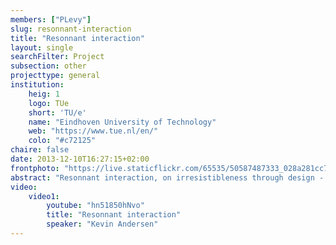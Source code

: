 ```yaml
---
members: ["PLevy"]
slug: resonnant-interaction
title: "Resonnant interaction"
layout: single
searchFilter: Project
subsection: other
projecttype: general
institution:
    heig: 1
    logo: TUe
    short: 'TU/e'
    name: "Eindhoven University of Technology"
    web: "https://www.tue.nl/en/"
    colo: "#c72125"
chaire: false
date: 2013-12-10T16:27:15+02:00
frontphoto: "https://live.staticflickr.com/65535/50587487333_028a281cc7.jpg"
abstract: "Resonnant interaction, on irresistibleness through design - By Kevin Andersen"
video:
    video1:
        youtube: "hn51850hNvo"
        title: "Resonnant interaction"
        speaker: "Kevin Andersen"
---
```

